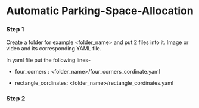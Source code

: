 # Automatic Parking-Space-Allocation
### Step 1
Create a folder for example <folder_name> and put 2 files into it. Image or video and its corresponding YAML file. 

In yaml file put the following lines-

  - four_corners : <folder_name>/four_corners_cordinate.yaml
  
  - rectangle_cordinates: <folder_name>/rectangle_cordinates.yaml
  
### Step 2
